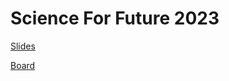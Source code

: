 # Science For Future 2023

[Slides](https://thomascamminady.github.io/scienceforfuture2023/scienceforfuture2023.html#/title-slide)

[Board](https://excalidraw.com/#room=c00479d06544e4194492,uRc36xAzzOZjjymAJ412gA)
